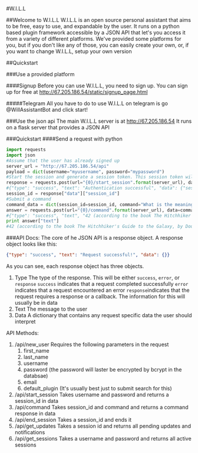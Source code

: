 #W.I.L.L

##Welcome to W.I.L.L
W.I.L.L is an open source personal assistant that aims to be free, easy to use, and expandable by the user.
It runs on a python based plugin framework accessible by a JSON API that let's you access it from a variety of different platforms.
We've provided some platforms for you, but if you don't like any of those, you can easily create your own, or, if you want to change W.I.L.L, setup your own version


##Quickstart

###Use a provided platform

####Signup
Before you can use W.I.L.L, you need to sign up.
You can sign up for free at http://67.205.186.54/static/signup_page.html

#####Telegram
All you have to do to use W.I.L.L on telegram is go @WillAssistantBot and click start!

###Use the json api
The main W.I.L.L server is at http://67.205.186.54
It runs on a flask server that provides a JSON API

###Quickstart
####Send a request with python
```python
import requests
import json
#Assume that the user has already signed up
server_url = "http://67.205.186.54/api"
payload = dict(username="myusername", password="mypassword")
#Start the session and generate a session token. This session token will endure until you go to /end_session or the server reboots
response = requests.post(url="{0}/start_session".format(server_url), data=payload)
#{"type": "success", "text": "Authentication successful", "data": {"session_id": "aaaa-bbbb-cccc-dddd"}
session_id = response["data"]["session_id"]
#Submit a command
command_data = dict(session_id=session_id, command="What is the meaning of life?")
answer = requests.post(url="{0}/command".format(server_url), data=command_data)
#{"type": "success", "text", "42 (according to the book The Hitchhiker's Guide to the Galaxy, by Douglas Adams)", "data": {"command_id": "aaaa-bbbb-cccc-dddd_1", "command_response": "42 (according to the book The Hitchhiker's Guide to the Galaxy, by Douglas Adams)"}}
print answer["text"]
#42 (according to the book The Hitchhiker's Guide to the Galaxy, by Douglas Adams)
```


###API Docs:
The core of he JSON API is a response object. A response object looks like this:
```json
{"type": "success", "text": "Request successful!", "data": {}}
```
As you can see, each response object has three objects.
1.  Type
    The type of the response. This will be either `success`, `error`, or `response`
    `success` indicates that a request completed successfully
    `error` indicates that a request encountered an error
    `response`indicates that the request requires a response or a callback. The information for this will usually be in data
2.  Text
    The message to the user
3. Data
    A dictionary that contains any request specific data the user should interpret

API Methods:
1.  /api/new_user
    Requires the following parameters in the request
    1.  first_name
    2. last_name
    3. username
    4. password (the password will laster be encrypted by bcrypt in the databsae)
    5. email
    6. default_plugin (It's usually best just to submit search for this)
2.  /api/start_session
    Takes username and password and returns a session_id in data
3.  /api/command
    Takes session_id and command and returns a command response in data
4.  /api/end_session
    Takes a session_id and ends it
5.  /api/get_updates
    Takes a session id and returns all pending updates and notifications
6.  /api/get_sessions
    Takes a username and password and returns all active sessions
